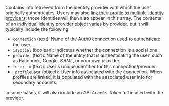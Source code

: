 Contains info retrieved from the identity provider with which the user originally authenticates. Users may also [link their profile to multiple identity providers](/link-accounts); those identities will then also appear in this array. The contents of an individual identity provider object varies by provider, but it will typically include the following:

- `connection` (text): Name of the Auth0 connection used to authenticate the user.
- `isSocial` (boolean): Indicates whether the connection is a social one.
- `provider` (text): Name of the entity that is authenticating the user, such as Facebook, Google, <dfn data-key="security-assertion-markup-language">SAML</dfn>, or your own provider.
- `.user_id` (text): User's unique identifier for this connection/provider.
- `.profileData` (object): User info associated with the connection. When profiles are linked, it is populated with the associated user info for secondary accounts.

In some cases, it will also include an API <dfn data-key="access-token">Access Token</dfn> to be used with the provider. 
